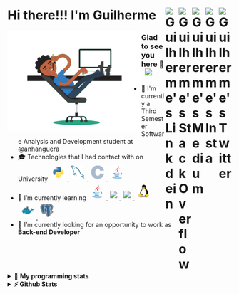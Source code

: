 <div align='left'><h1> Hi there!!! I'm Guilherme
<a href="https://twitter.com/iamgrodrigues" target="_blank" rel="nofollow">
    <img align="right" alt="Guilherme's Twitter" width="30px" src="https://cdn.jsdelivr.net/npm/simple-icons@v3/icons/twitter.svg" />
</a>
<a href="https://www.instagram.com/iamgrodrigues" target="_blank" rel="nofollow">
    <img align="right" alt="Guilherme's Insta" width="30px" src="https://cdn.jsdelivr.net/npm/simple-icons@v3/icons/instagram.svg" />
</a>
<a href="https://medium.com/@iamgrodrigues" target="_blank" rel="nofollow">
    <img align="right" alt="Guilherme's Medium" width="30px" src="https://cdn.jsdelivr.net/npm/simple-icons@v3/icons/medium.svg" />
</a>
<a href="https://stackoverflow.com/users/14347023/iamgrodrigues" target="_blank" rel="nofollow">
    <img align="right" alt="Guilherme's StackOverflow" width="30px" src="https://cdn.jsdelivr.net/npm/simple-icons@3.0.1/icons/stackoverflow.svg" />
</a>
<a href="https://www.linkedin.com/in/iamgrodrigues" target="_blank" rel="nofollow">
    <img align="right" alt="Guilherme's Linkdein" width="30px" src="https://cdn.jsdelivr.net/npm/simple-icons@v3/icons/linkedin.svg" />
</a>
</h1>
</div>

<img src='https://github.com/iamgrodrigues/iamgrodrigues/blob/master/Assets/dev.gif' width="300px" align='left'>

### Glad to see you here 👋 &nbsp; ![](https://visitor-badge.glitch.me/badge?page_id=iamgrodrigues.iamgrodrigues&style=flat-square&color=0088cc)
- :school: I'm currently a Third Semester Software Analysis and Development student at <a href="https://www.anhanguera.com/">@anhanguera </a>
- 🎓 Technologies that I had contact with on University
	<a href="https://www.python.org/" target="_blank" rel="nofollow">
	    <img width="30px" style="padding:5px" src="https://raw.githubusercontent.com/devicons/devicon/master/icons/python/python-original.svg"/>
	</a>
	<a href="https://www.mysql.com/" target="_blank" rel="nofollow">
	    <img width="30px" style="padding:5px" src="https://raw.githubusercontent.com/devicons/devicon/master/icons/mysql/mysql-original.svg"/>
	</a>
	<a href="https://en.wikipedia.org/wiki/C_(programming_language)#:~:text=C%20(%2Fsi%CB%90%2F%2C,efficiently%20to%20typical%20machine%20instructions." target="_blank" rel="nofollow">
	    <img width="30px" style="padding:5px" src="https://raw.githubusercontent.com/devicons/devicon/master/icons/c/c-original.svg"/>
	</a>
	<a href="https://www.java.com/" target="_blank" rel="nofollow">
	    <img width="30px" style="padding:5px" src="https://raw.githubusercontent.com/devicons/devicon/master/icons/java/java-original.svg"/>
	</a>
- 🌱 I’m currently learning 
	<a href="https://www.java.com/" target="_blank" rel="nofollow">
			<img width="30px" style="padding:5px" src="https://raw.githubusercontent.com/devicons/devicon/master/icons/java/java-original.svg"/>
	</a>
	<a href="https://spring.io/" target="_blank" rel="nofollow">
	    <img width="30px" style="padding:5px" src="https://www.vectorlogo.zone/logos/springio/springio-icon.svg"/>
	</a>
	<a href="https://angularjs.org/" target="_blank" rel="nofollow">
	    <img width="30px" style="padding:5px" src="https://www.vectorlogo.zone/logos/angular/angular-icon.svg"/>
	</a>
	<a href="https://en.wikipedia.org/wiki/Linux" target="_blank" rel="nofollow">
	    <img width="30px" style="padding:5px" src="https://raw.githubusercontent.com/devicons/devicon/master/icons/linux/linux-original.svg"/>
	</a>
	<a href="https://www.docker.com/" target="_blank" rel="nofollow">
	    <img width="30px" style="padding:5px" src="https://raw.githubusercontent.com/devicons/devicon/master/icons/docker/docker-original.svg"/>
	</a>
	<a href="https://www.postgresql.org/" target="_blank" rel="nofollow">
	    <img width="30px" style="padding:5px" src="https://raw.githubusercontent.com/devicons/devicon/master/icons/postgresql/postgresql-original.svg"/>
	</a>
- 🔭 I’m currently looking for an opportunity to work as **Back-end Developer**

<br />
<br />
<br />
<br />

<details> 
 <summary>🤖 <b>My programming stats</b></summary>
<br>
  
<!--START_SECTION:waka-->
![Lines of code](https://img.shields.io/badge/From%20Hello%20World%20I%27ve%20Written-23994%20lines%20of%20code-blue)

**🐱 My Github Data** 

> 🏆 118 Contributions in the Year 2021
 > 
> 📦 11.1 kB Used in Github's Storage 
 > 
> 💼 Opted to Hire
 > 
> 📜 10 Public Repositories 
 > 
> 🔑 0 Private Repositories  
 > 
**I'm an Early 🐤** 

```text
🌞 Morning    49 commits     █████░░░░░░░░░░░░░░░░░░░░   19.68% 
🌆 Daytime    85 commits     ████████░░░░░░░░░░░░░░░░░   34.14% 
🌃 Evening    70 commits     ███████░░░░░░░░░░░░░░░░░░   28.11% 
🌙 Night      45 commits     ████░░░░░░░░░░░░░░░░░░░░░   18.07%

```
📅 **I'm Most Productive on Friday** 

```text
Monday       26 commits     ██░░░░░░░░░░░░░░░░░░░░░░░   10.44% 
Tuesday      28 commits     ██░░░░░░░░░░░░░░░░░░░░░░░   11.24% 
Wednesday    37 commits     ███░░░░░░░░░░░░░░░░░░░░░░   14.86% 
Thursday     40 commits     ████░░░░░░░░░░░░░░░░░░░░░   16.06% 
Friday       80 commits     ████████░░░░░░░░░░░░░░░░░   32.13% 
Saturday     21 commits     ██░░░░░░░░░░░░░░░░░░░░░░░   8.43% 
Sunday       17 commits     █░░░░░░░░░░░░░░░░░░░░░░░░   6.83%

```


📊 **This Week I Spent My Time On** 

```text
⌚︎ Time Zone: America/Sao_Paulo

💬 Programming Languages: 
Java                     20 hrs 46 mins      ████████████░░░░░░░░░░░░░   47.75% 
Markdown                 7 hrs 29 mins       ████░░░░░░░░░░░░░░░░░░░░░   17.21% 
Bash                     5 hrs 48 mins       ███░░░░░░░░░░░░░░░░░░░░░░   13.34% 
Git                      5 hrs 10 mins       ███░░░░░░░░░░░░░░░░░░░░░░   11.9% 
Groovy                   1 hr 25 mins        ░░░░░░░░░░░░░░░░░░░░░░░░░   3.26%

🔥 Editors: 
IntelliJ                 24 hrs 46 mins      ██████████████░░░░░░░░░░░   56.95% 
Bash                     10 hrs 18 mins      ██████░░░░░░░░░░░░░░░░░░░   23.71% 
VS Code                  7 hrs 28 mins       ████░░░░░░░░░░░░░░░░░░░░░   17.19% 
Vim                      56 mins             ░░░░░░░░░░░░░░░░░░░░░░░░░   2.15%

🐱‍💻 Projects: 
PeopleManager-API        15 hrs 20 mins      ████████░░░░░░░░░░░░░░░░░   35.27% 
JavaDeveloper-Bootcamp   13 hrs 15 mins      ███████░░░░░░░░░░░░░░░░░░   30.46% 
CitiesBrazil-API         12 hrs 49 mins      ███████░░░░░░░░░░░░░░░░░░   29.46% 
iamgrodrigues            1 hr 7 mins         ░░░░░░░░░░░░░░░░░░░░░░░░░   2.57% 
Terminal                 37 mins             ░░░░░░░░░░░░░░░░░░░░░░░░░   1.42%

💻 Operating System: 
Linux                    43 hrs 30 mins      █████████████████████████   100.0%

```

**I Mostly Code in Java** 

```text
Java                     5 repos             ██████████████░░░░░░░░░░░   55.56% 
JavaScript               1 repo              ██░░░░░░░░░░░░░░░░░░░░░░░   11.11% 
CSS                      1 repo              ██░░░░░░░░░░░░░░░░░░░░░░░   11.11% 
Python                   1 repo              ██░░░░░░░░░░░░░░░░░░░░░░░   11.11% 
HTML                     1 repo              ██░░░░░░░░░░░░░░░░░░░░░░░   11.11%

```



<!--END_SECTION:waka-->

</details>

<details>	
  <summary><b>⚡ Github Stats</b></summary>

<div>
	<img height="180em" src="https://github-readme-stats.vercel.app/api?username=iamgrodrigues&show_icons=true&hide_border=true&theme=gotham" />
	<img height="180em" src="https://github-readme-stats.vercel.app/api/top-langs/?username=iamgrodrigues&&show_icons=true&hide_border=true&layout=compact&langs_count=8&theme=gotham"/>
</div>
</details>

